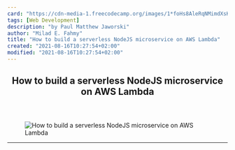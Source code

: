 ```yaml
---
card: "https://cdn-media-1.freecodecamp.org/images/1*foHs8AleRqNMimdXsK9hAA.png"
tags: [Web Development]
description: "by Paul Matthew Jaworski"
author: "Milad E. Fahmy"
title: "How to build a serverless NodeJS microservice on AWS Lambda"
created: "2021-08-16T10:27:54+02:00"
modified: "2021-08-16T10:27:54+02:00"
---
```

<div class="site-wrapper">
<main id="site-main" class="site-main outer">
<div class="inner">
<article class="post-full post tag-web-development tag-aws-lambda tag-programming tag-aws tag-software-development ">
<header class="post-full-header">
<h1 class="post-full-title">How to build a serverless NodeJS microservice on AWS Lambda</h1>
</header>
<figure class="post-full-image">
<picture>
<source media="(max-width: 700px)" sizes="1px" srcset="data:image/gif;base64,R0lGODlhAQABAIAAAAAAAP///yH5BAEAAAAALAAAAAABAAEAAAIBRAA7 1w">
<source media="(min-width: 701px)" sizes="(max-width: 800px) 400px,
(max-width: 1170px) 700px,
1400px" srcset="https://cdn-media-1.freecodecamp.org/images/1*foHs8AleRqNMimdXsK9hAA.png 300w,
https://cdn-media-1.freecodecamp.org/images/1*foHs8AleRqNMimdXsK9hAA.png 600w,
https://cdn-media-1.freecodecamp.org/images/1*foHs8AleRqNMimdXsK9hAA.png 1000w,
https://cdn-media-1.freecodecamp.org/images/1*foHs8AleRqNMimdXsK9hAA.png 2000w">
<img onerror="this.style.display='none'" src="https://cdn-media-1.freecodecamp.org/images/1*foHs8AleRqNMimdXsK9hAA.png" alt="How to build a serverless NodeJS microservice on AWS Lambda">
</picture>
</figure>
<section class="post-full-content">
<div class="post-content medium-migrated-article">
</div>
<hr>
</section>
</article>
</div>
</main>
</div>
<!-- Google Tag Manager (noscript) -->
<!-- End Google Tag Manager (noscript) -->
